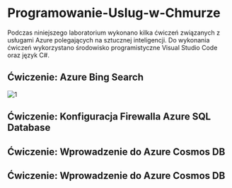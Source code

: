 # Programowanie-Uslug-w-Chmurze
Podczas niniejszego laboratorium wykonano kilka ćwiczeń związanych z usługami Azure polegających na sztucznej inteligencji. Do wykonania ćwiczeń wykorzystano środowisko programistyczne Visual Studio Code oraz język C#.

## Ćwiczenie: Azure Bing Search
![1](images_ms_sql/1.png)

## Ćwiczenie: Konfiguracja Firewalla Azure SQL Database

## Ćwiczenie: Wprowadzenie do Azure Cosmos DB

## Ćwiczenie: Wprowadzenie do Azure Cosmos DB
